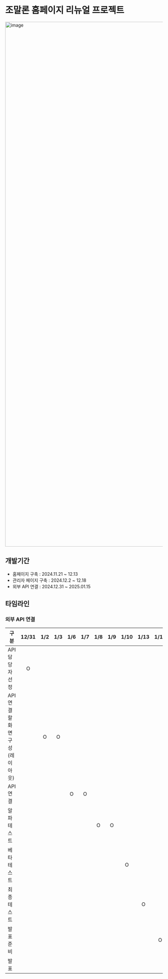 # 조말론 홈페이지 리뉴얼 프로젝트

<img width="1674" alt="image" src="https://github.com/user-attachments/assets/abca8742-98a2-4ae1-8c32-bfdab3491c9a" />

## 개발기간
- 홈페이지 구축 : 2024.11.21 ~ 12.13
- 관리자 페이지 구축 : 2024.12.2 ~ 12.18
- 외부 API 연결 : 2024.12.31 ~ 2025.01.15

## 타임라인

### 외부 API 연결
| 구분                           | 12/31 | 1/2 | 1/3 | 1/6 | 1/7 | 1/8 | 1/9 | 1/10 | 1/13 | 1/14 | 1/15 |
|--------------------------------|:-----:|:---:|:---:|:---:|:---:|:---:|:---:|:----:|:----:|:----:|:----:|
|         API 담당자 선정        |   O   |     |     |     |     |     |     |      |      |      |      |
|    API 연결할 화면 구성(레이아웃) |       |  O  |  O  |     |     |     |     |      |      |      |      |
|          API 연결            |       |     |     |  O  |  O  |     |     |      |      |      |      |
|           알파테스트           |       |     |     |     |     |  O  |  O  |      |      |      |      |
|           베타테스트           |       |     |     |     |     |     |     |   O  |      |      |      |
|           최종테스트           |       |     |     |     |     |     |     |      |   O  |      |      |
|            발표준비            |       |     |     |     |     |     |     |      |      |   O  |      |
|             발표              |       |     |     |     |     |     |     |      |      |      |   O  |
